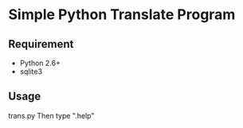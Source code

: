 # Simple Python Translate Program

## Requirement

 - Python 2.6+
 - sqlite3

## Usage

trans.py 
Then type ".help"
